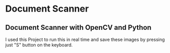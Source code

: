 # Document Scanner

## Document Scanner with OpenCV and Python

I used this Project to run this in real time and save these images by pressing just "S" button on the keyboard.
